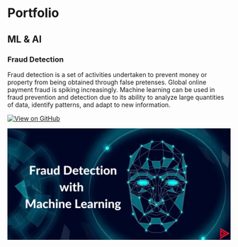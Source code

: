 # Portfolio

## ML & AI

### Fraud Detection

Fraud detection is a set of activities undertaken to prevent money or property from being obtained through false pretenses. Global online payment fraud is spiking increasingly. Machine learning can be used in fraud prevention and detection due to its ability to analyze large quantities of data, identify patterns, and adapt to new information. 

[![View on GitHub](https://img.shields.io/badge/GitHub-View_on_GitHub-blue?logo=GitHub)](https://github.com/rajani2024/fraud_detection)

<center><img src="assets/img/fraud_detection.png"/></center>

